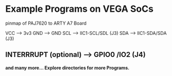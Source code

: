 # Example Programs on VEGA SoCs

pinmap of PAJ7620 to ARTY A7 Board

VCC  --> 3v3
GND  --> GND
SCL  --> IIC1-SCL/SDL (J3)
SDA  --> IIC1-SDA/SDA (J3)

##  INTERRRUPT (optional)  --> GPIO0 /IO2 (J4)



#### and many more... Explore directories for more Programs.

